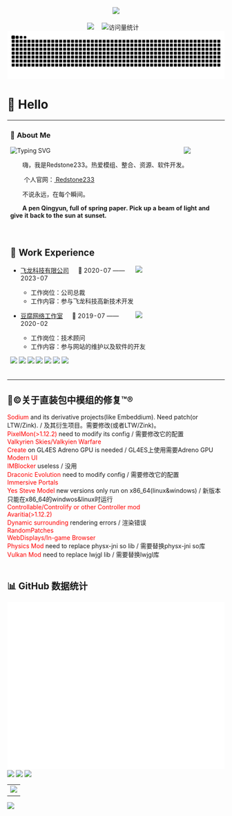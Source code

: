 <div align="center">

  <!-- knock code pictures 敲代码的图片 -->
  <picture>
    <source media="(prefers-color-scheme: dark)" srcset="https://cdn.jsdelivr.net/gh/sun0225SUN/sun0225SUN/assets/images/coding.gif" />
    <source media="(prefers-color-scheme: light)" srcset="https://cdn.jsdelivr.net/gh/sun0225SUN/sun0225SUN/assets/images/developer.svg" height="225px" />
    <img src="https://cdn.jsdelivr.net/gh/sun0225SUN/sun0225SUN/assets/images/coding.gif" />
  </picture>

  <!-- for beauty 留个空行好看点 -->
  <div>&nbsp;</div>


<!-- profile logo 个人资料徽标 -->
  <div>
    <a href="http://redstone233.xtyz.store/"><img src="https://img.shields.io/badge/Website-个人网-8c36db" /></a>&emsp;
    <img src="https://komarev.com/ghpvc/?username=Redstone2337&label=Views&color=orange&style=flat" alt="访问量统计" />&emsp;
  </div>

<!-- Snake Code Contribution Map 贪吃蛇代码贡献图 -->
<picture>
  <source media="(prefers-color-scheme: dark)" srcset="https://raw.githubusercontent.com/Redstone2337/Redstone2337/output/github-contribution-grid-snake-dark.svg">
  <source media="(prefers-color-scheme: light)" srcset="https://raw.githubusercontent.com/Redstone2337/Redstone2337/output/github-contribution-grid-snake.svg">
  <img alt="github contribution grid snake animation" src="https://raw.githubusercontent.com/Redstone2337/Redstone2337/output/github-contribution-grid-snake.svg">
</picture>

</div>

#  🙋 Hello

<table>
  
<tr><td>

### 🤺 About Me


![Typing SVG](https://readme-typing-svg.demolab.com/?lines=Hi,+I'm+Redstone233.;I+Love+modules,+integration,;and+resources+or;software+development.;嗨，+我是Redstone233。+热爱模组、;整合、+资源、+软件开发。)
<img align="right" width="88" src="https://avatars.githubusercontent.com/u/173752111?v=4" />

<p>&emsp;&emsp;嗨，我是Redstone233。热爱模组、整合、资源、软件开发。</p>
<p>&emsp;&emsp; 个人官网：<a href="http://redstone233.xtyz.store/" target="_blank"> Redstone233 </a></p>
<p>&emsp;&emsp;不说永远，在每个瞬间。</p>
<p>&emsp;&emsp;<strong>A pen Qingyun, full of spring paper. Pick up a beam of light and give it back to the sun at sunset.</strong></p>


  <!-- for beauty 留个空行好看点 -->
  <div>&nbsp;</div>

</td></tr>

<tr><td>

## 🏢 Work Experience

<img align="right" width="200" src="https://cdn.jsdelivr.net/gh/Redstone2337/Redstone2337@main/assets/images/Feilong.jpg" />

- [飞龙科技有限公司](http://flydragons.xtyz.store/) &emsp; 📌 2020-07 —— 2023-07

  - 工作岗位：公司总裁
  - 工作内容：参与飞龙科技高新技术开发

<img align="right" width="200" src="https://cdn.jsdelivr.net/gh/Redstone2337/Redstone2337@main/assets/images/Tofu.png" />

- [豆腐网络工作室](http://tofu.xty.xtyz.store/)   📌 2019-07 —— 2020-02

  - 工作岗位：技术顾问
  - 工作内容：参与网站的维护以及软件的开友

<!-- 代码技能 -->

<p><img src="https://img.shields.io/badge/-HTML5-E34F26?style=flat-square&logo=html5&logoColor=white" /> <img src="https://img.shields.io/badge/-CSS3-1572B6?style=flat-square&logo=css3" /> <img src="https://img.shields.io/badge/-JavaScript-oringe?style=flat-square&logo=javascript" /> <img src="https://img.shields.io/badge/-JSON-66FFFF?style=flat-square&logo=json" /> <img src="https://img.shields.io/badge/-JetBrains-191970?style=flat-square&logo=jetbrains" /> <img src="https://img.shields.io/badge/-MySQL-87CEEB?style=flat-square&logo=mysql" /> <img src="https://img.shields.io/badge/-phpMyAdmin-00FFFF?style=flat-square&logo=phpmyadmin" /></p>



  <!-- for beauty 留个空行好看点 -->
  <div>&nbsp;</div>
  
</td></tr>



</table>

## 🔴©关于直装包中模组的修复™️®️

<!-- 关于模组的修复 -->
<div>
    <span style="color:red">Sodium</span> and its derivative projects(like Embeddium). Need patch(or LTW/Zink). /
    及其衍生项目。需要修改(或者LTW/Zink)。<br />
    <span style="color:red">PixelMon(>1.12.2)</span> need to modify its config / 需要修改它的配置<br />
    <span style="color:red">Valkyrien Skies/Valkyien Warfare</span><br />
    <span style="color:red">Create</span> on GL4ES Adreno GPU is needed / GL4ES上使用需要Adreno GPU<br />
    <span style="color:red">Modern UI</span><br />
    <span style="color:red">IMBlocker</span> useless / 没用<br />
    <span style="color:red">Draconic Evolution</span> need to modify config / 需要修改它的配置<br />
    <span style="color:red">Immersive Portals</span><br />
    <span style="color:red">Yes Steve Model</span> new versions only run on x86_64(linux&windows) /
    新版本只能在x86_64的windwos&linux时运行<br />
    <span style="color:red">Controllable/Controlify or other Controller mod</span><br />
    <span style="color:red">Avaritia(>1.12.2)</span><br />
    <span style="color:red">Dynamic surrounding</span> rendering errors / 渲染错误<br />
    <span style="color:red">RandomPatches</span><br />
    <span style="color:red">WebDisplays/In-game Browser</span><br />
    <span style="color:red">Physics Mod</span> need to replace physx-jni so lib / 需要替换physx-jni so库<br />
    <span style="color:red">Vulkan Mod</span> need to replace lwjgl lib / 需要替换lwjgl库<br />
    <span style="color:red"></span><br />
</div>



## 📊 GitHub 数据统计



<!-- metrics 基础资料 -->
<img src="/github-metrics.svg" />

<!-- GitHub 数据统计 -->

<img src= "https://github-readme-stats-git-masterrstaa-rickstaa.vercel.app/api?username=Redstone2337&hide_title=true&hide_border=true&show_icons=true&include_all_commits=true&line_height=21text_color=000&icon_color=000&bg_color=0,ea6161,ffc64d,fffc4d,52fa5a&theme=graywhite" /> 

<img src  = "https://github-readme-stats-git-masterrstaa-rickstaa.vercel.app/api/top-langs/?username=Redstone2337&hide_title=true&hide_border=true&layout=compact&langs_count=6&text_color=000&icon_color=fff&bg_color=0,52fa5a,4dfcff,c64dff&theme=graywhite" />


<!-- github-readme-streak-stats 连续提交代码天数记录 -->
<picture>
  <source media="(prefers-color-scheme: light)" srcset="https://streak-stats.demolab.com/?user=Redstone2337&theme=light&hide_border=true" />
  <img src="https://streak-stats.demolab.com/?user=Redstone2337&theme=dark&hide_border=true" />
</picture>



<!-- GitHub Activity Graph GitHub 活动图 -->
<table>
  <tr>
    <td>
      <picture>
        <source media="(prefers-color-scheme: dark)"  srcset="https://github-readme-activity-graph.vercel.app/graph?username=Redstone2337&theme=tokyo-night" />
        <source media="(prefers-color-scheme: light)" srcset="https://github-readme-activity-graph.vercel.app/graph?username=Redstone2337&theme=xcode" />
        <img src="https://github-readme-activity-graph.vercel.app/graph?username=Redstone2337&theme=tokyo-night" />
      </picture>
  </tr>
</table>


<!-- profile-3d-contrib 3D 贡献图-->
<picture>
  <source media="(prefers-color-scheme: dark)" srcset="/profile-3d-contrib/profile-night-rainbow.svg" />
  <source media="(prefers-color-scheme: light)" srcset="/profile-3d-contrib/profile-gitblock.svg" />
  <img src="/profile-night-rainbow.svg" />
</picture>
